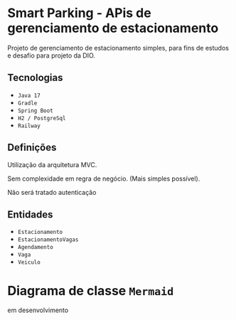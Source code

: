 # Smart Parking - APis de gerenciamento de estacionamento

Projeto de gerenciamento de estacionamento simples, para fins de estudos e desafio para projeto da DIO.

## Tecnologias
- `Java 17`
- `Gradle`
- `Spring Boot`
- `H2 / PostgreSql`
- `Railway` 

## Definições

Utilização da arquitetura MVC.

Sem complexidade em regra de negócio. (Mais simples possível).

Não será tratado autenticação


## Entidades

- `Estacionamento`
- `EstacionamentoVagas`
- `Agendamento`
- `Vaga`
- `Veiculo`

# Diagrama de classe `Mermaid`

em desenvolvimento


